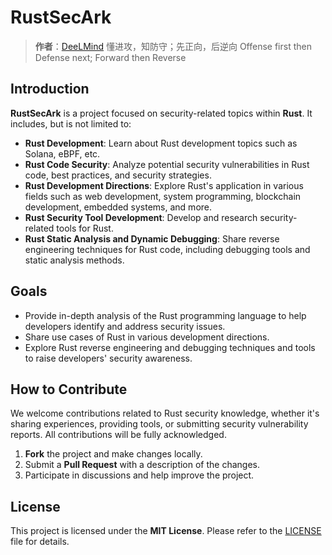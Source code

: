 # RustSecArk

> **作者**：[DeeLMind](https://deelmind.com/)
> 懂进攻，知防守；先正向，后逆向
> Offense first then Defense next; Forward then Reverse

## Introduction

**RustSecArk** is a project focused on security-related topics within **Rust**. It includes, but is not limited to:

- **Rust Development**: Learn about Rust development topics such as Solana, eBPF, etc.
- **Rust Code Security**: Analyze potential security vulnerabilities in Rust code, best practices, and security strategies.
- **Rust Development Directions**: Explore Rust's application in various fields such as web development, system programming, blockchain development, embedded systems, and more.
- **Rust Security Tool Development**: Develop and research security-related tools for Rust.
- **Rust Static Analysis and Dynamic Debugging**: Share reverse engineering techniques for Rust code, including debugging tools and static analysis methods.

## Goals

- Provide in-depth analysis of the Rust programming language to help developers identify and address security issues.
- Share use cases of Rust in various development directions.
- Explore Rust reverse engineering and debugging techniques and tools to raise developers' security awareness.

## How to Contribute

We welcome contributions related to Rust security knowledge, whether it's sharing experiences, providing tools, or submitting security vulnerability reports. All contributions will be fully acknowledged.

1. **Fork** the project and make changes locally.
2. Submit a **Pull Request** with a description of the changes.
3. Participate in discussions and help improve the project.

## License

This project is licensed under the **MIT License**. Please refer to the [LICENSE](LICENSE) file for details.